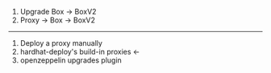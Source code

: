 1. Upgrade  Box -> BoxV2
2. Proxy -> Box
          -> BoxV2

-------------------------------------------------

1. Deploy a proxy manually
2. hardhat-deploy's build-in proxies <-
3. openzeppelin upgrades plugin